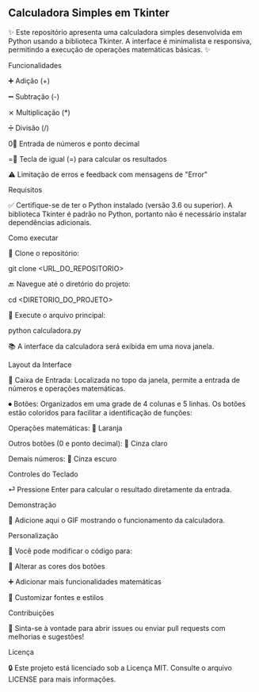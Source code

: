## Calculadora Simples em Tkinter

✨ Este repositório apresenta uma calculadora simples desenvolvida em Python usando a biblioteca Tkinter. A interface é minimalista e responsiva, permitindo a execução de operações matemáticas básicas. ✨

Funcionalidades

➕ Adição (+)

➖ Subtração (-)

⨯ Multiplicação (*)

➗ Divisão (/)

0⃣ Entrada de números e ponto decimal

=⃣ Tecla de igual (=) para calcular os resultados

⚠️ Limitação de erros e feedback com mensagens de "Error"

Requisitos

✅ Certifique-se de ter o Python instalado (versão 3.6 ou superior). A biblioteca Tkinter é padrão no Python, portanto não é necessário instalar dependências adicionais.

Como executar

🔧 Clone o repositório:

git clone <URL_DO_REPOSITORIO>

🔙 Navegue até o diretório do projeto:

cd <DIRETORIO_DO_PROJETO>

📝 Execute o arquivo principal:

python calculadora.py

📚 A interface da calculadora será exibida em uma nova janela.

Layout da Interface

🔢 Caixa de Entrada: Localizada no topo da janela, permite a entrada de números e operações matemáticas.

⏺ Botões: Organizados em uma grade de 4 colunas e 5 linhas. Os botões estão coloridos para facilitar a identificação de funções:

Operações matemáticas: 🔴 Laranja

Outros botões (0 e ponto decimal): 🔶 Cinza claro

Demais números: 🔳 Cinza escuro

Controles do Teclado

⏎ Pressione Enter para calcular o resultado diretamente da entrada.

Demonstração

🎥 Adicione aqui o GIF mostrando o funcionamento da calculadora.

Personalização

🌱 Você pode modificar o código para:

🎨 Alterar as cores dos botões

➕ Adicionar mais funcionalidades matemáticas

🔧 Customizar fontes e estilos

Contribuições

🙏 Sinta-se à vontade para abrir issues ou enviar pull requests com melhorias e sugestões!

Licença

🔒 Este projeto está licenciado sob a Licença MIT. Consulte o arquivo LICENSE para mais informações.
